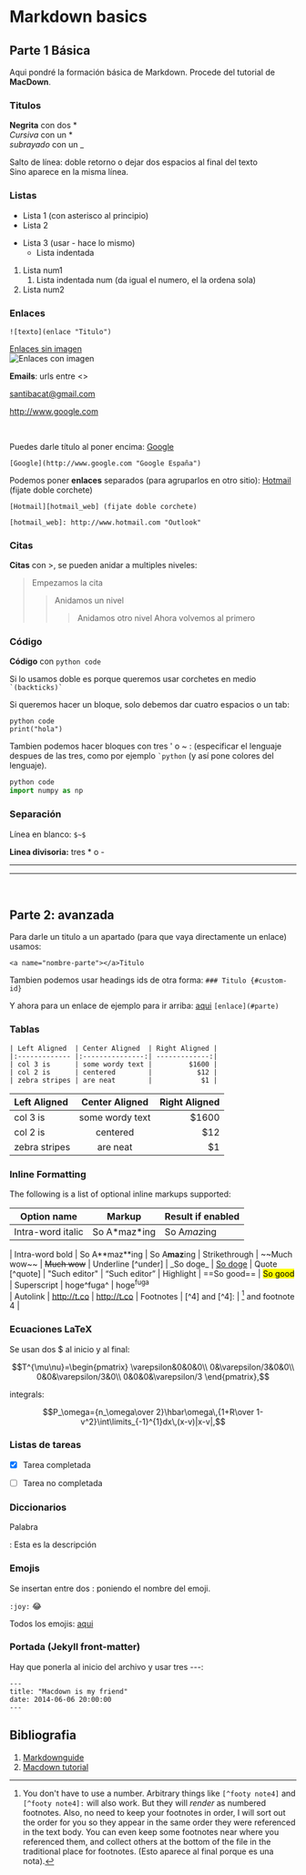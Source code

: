 # Markdown basics

## <a name="part1"></a>Parte 1 Básica

Aqui pondré la formación básica de Markdown. Procede del tutorial de **MacDown**.

### Titulos 
**Negrita** con dos *  
*Cursiva* con un *  
_subrayado_ con un _

Salto de línea: doble retorno o dejar dos espacios al final del texto  
Sino aparece en la misma línea.

### Listas

* Lista 1 (con asterisco al principio)
* Lista 2
- Lista 3 (usar - hace lo mismo)
	- Lista indentada

1. Lista num1
	1. Lista indentada num (da igual el numero, el la ordena sola)
2. Lista num2

### Enlaces

`![texto](enlace "Titulo")`

[Enlaces sin imagen](http://www.google.com)  
![Enlaces con imagen](http://macdown.uranusjr.com/static/images/logo-160.png)


**Emails**: urls entre <>

<santibacat@gmail.com>

<http://www.google.com>


$~$


Puedes darle título al poner encima:
[Google](http://www.google.com "Google España")

`[Google](http://www.google.com "Google España")`

Podemos poner **enlaces** separados (para agruparlos en otro sitio):
[Hotmail][hotmail_web] (fijate doble corchete)

[hotmail_web]: http://www.hotmail.com "Outlook"

```
[Hotmail][hotmail_web] (fijate doble corchete)

[hotmail_web]: http://www.hotmail.com "Outlook"
```



### Citas

**Citas** con >, se pueden anidar a multiples niveles:

> Empezamos la cita
> > Anidamos un nivel
> > > Anidamos otro nivel
> Ahora volvemos al primero

### Código 
**Código** con `python code`

Si lo usamos doble es porque queremos usar corchetes en medio `` `(backticks)` ``

Si queremos hacer un bloque, solo debemos dar cuatro espacios o un tab:

    python code
    print("hola")

Tambien podemos hacer bloques con tres ' o ~ :
(especificar el lenguaje despues de las tres, como por ejemplo `` `python `` (y así pone colores del lenguaje).

```python
python code
import numpy as np
```

### Separación

Línea en blanco: `$~$`

**Linea divisoria:** tres * o -

***

---

$~$

## <a name="part2"></a>Parte 2: avanzada

Para darle un titulo a un apartado (para que vaya directamente un enlace) usamos:

`<a name="nombre-parte"></a>Titulo`

Tambien podemos usar headings ids de otra forma: `### Titulo {#custom-id}`

Y ahora para un enlace de ejemplo para ir arriba: [aqui](#part1) `[enlace](#parte)`


### Tablas


`| Left Aligned  | Center Aligned  | Right Aligned |`  
`|:------------- |:---------------:| -------------:|`  
`| col 3 is      | some wordy text |         $1600 |`  
`| col 2 is      | centered        |           $12 |`  
`| zebra stripes | are neat        |            $1 |`  

| Left Aligned  | Center Aligned  | Right Aligned |
|:------------- |:---------------:| -------------:|
| col 3 is      | some wordy text |         $1600 |
| col 2 is      | centered        |           $12 |
| zebra stripes | are neat        |            $1 |

### Inline Formatting

The following is a list of optional inline markups supported:

Option name         | Markup           | Result if enabled     |
--------------------|------------------|-----------------------|
Intra-word italic | So A\*maz\*ing   | So A<em>maz</em>ing
|
Intra-word bold     | So A\**maz\**ing   | So A**maz**ing
|
Strikethrough       | \~~Much wow\~~   | <del>Much wow</del>   |
Underline [^under]  | \_So doge\_      | <u>So doge</u>        |
Quote [^quote]      | \"Such editor\"  | <q>Such editor</q>    |
Highlight           | \==So good\==    | <mark>So good</mark>  |
Superscript         | hoge\^fuga\^    | hoge<sup>fuga</sup>   
|
Autolink            | http://t.co      | <http://t.co>         |
Footnotes           | [\^4] and [\^4]: | [^4] and footnote 4   |

[^4]: You don't have to use a number. Arbitrary things like `[^footy note4]` and `[^footy note4]:` will also work. But they will *render* as numbered footnotes. Also, no need to keep your footnotes in order, I will sort out the order for you so they appear in the same order they were referenced in the text body. You can even keep some footnotes near where you referenced them, and collect others at the bottom of the file in the traditional place for footnotes.  (Esto aparece al final porque es una nota).


### Ecuaciones LaTeX  
Se usan dos $ al inicio y al final:

$$T^{\mu\nu}=\begin{pmatrix}
\varepsilon&0&0&0\\
0&\varepsilon/3&0&0\\
0&0&\varepsilon/3&0\\
0&0&0&\varepsilon/3
\end{pmatrix},$$

integrals:

$$P_\omega={n_\omega\over 2}\hbar\omega\,{1+R\over 1-v^2}\int\limits_{-1}^{1}dx\,(x-v)|x-v|,$$

### Listas de tareas
* [x] Tarea completada  
* [ ] Tarea no completada


### Diccionarios

Palabra

:   Esta es la descripción


### Emojis

Se insertan entre dos : poniendo el nombre del emoji.

`:joy:` :joy:

Todos los emojis: [aqui](https://gist.github.com/rxaviers/7360908#file-gistfile1-md)


### Portada (Jekyll front-matter)
Hay que ponerla al inicio del archivo y usar tres ---:

```
---
title: "Macdown is my friend"
date: 2014-06-06 20:00:00
---
```

## <a name="part3"></a>Bibliografia

1. [Markdownguide](https://www.markdownguide.org/basic-syntax/)
2. [Macdown tutorial](https://github.com/MacDownApp/macdown/blob/master/MacDown/Resources/help.md)